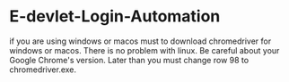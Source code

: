 # E-devlet-Login-Automation

if you are using windows or macos must to download chromedriver for windows or macos. There is no problem with linux.
Be careful about your Google Chrome's version. Later than you must change row 98 to chromedriver.exe.
